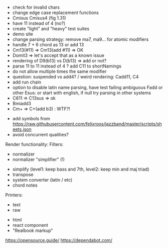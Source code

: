 + check for invalid chars
+ change edge case replacement functions
+ Cmisus Cmisus4 (fig 1.31)
+ have 11 instead of 4 (no?)
+ create "light" and "heavy" test suites
+ demo site
+ change parsing strategy: remove ma7, ma9... for atomic modifiers
+ handle 7 + 6 chord as 13 or add 13
+ Cm13(#11) =>  Cm13(add #11) => OK
+ Domit3 => let's accept that as a known issue
+ rendering of D9(b13) vs D(b13) => add or not?
+ parse 11 to 11 instead of 4 ? add C11 to shortNamings
+ do not allow multiple times the same modifier
+ question: suspended vs add4? / weird rendering: Cadd11, C4
+ add run chain
+ option to disable latin name parsing, have test failing ambiguous Fadd or other Esus: or start with english, if null try parsing in other systems
+ C611 => C13sus => ok
+ Bmiadd3
+ Cm+ => C+(add b3) : WTF?!

- add symbols from https://raw.githubusercontent.com/felixroos/jazzband/master/scripts/sheets.json
- avoid concurrent qualities?

Render functionality:
Filters:
+ normalizer 
+ normalizer "simplifier" (!)
- simplify (level1: keep bass and 7th, level2: keep min and maj triad)
- transpose
- system converter (latin / etc)
- chord notes

Printers:
+ text
+ raw
- html
- react component
- "Realbook markup"



https://opensource.guide/
https://dependabot.com/
